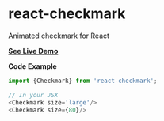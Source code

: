 # react-checkmark
Animated checkmark for React

[**See Live Demo**](http://mmjd.com/github/react-checkmark/)

**Code Example**
```javascript
import {Checkmark} from 'react-checkmark';

// In your JSX
<Checkmark size='large'/>
<Checkmark size={80}/>
```
